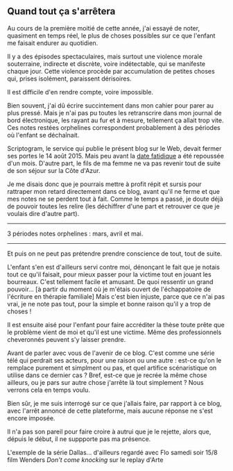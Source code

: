 ## Quand tout ça s'arrêtera

Au cours de la première moitié de cette année, j'ai essayé de noter, quasiment en temps réel, le plus de choses possibles sur ce que l'enfant me faisait endurer au quotidien.

Il y a des épisodes spectaculaires, mais surtout une violence morale souterraine, indirecte et discrète, voire indétectable, qui se manifeste chaque jour. Cette violence procède par accumulation de petites choses qui, prises isolément, paraissent dérisoires.

Il est difficile d'en rendre compte, voire impossible.

Bien souvent, j'ai dû écrire succintement dans mon cahier pour parer au plus pressé. Mais je n'ai pas pu toutes les retranscrire dans mon journal de bord électronique, les rayant au fur et à mesure, tellement ça allait trop vite. Ces notes restées orphelines correspondent probablement à des périodes où l'enfant se déchaînait.

Scriptogram, le service qui publie le présent blog sur le Web, devait fermer ses portes le 14 août 2015. Mais peu avant la [date fatidique][1] a été repoussée d'un mois. D'autre part, le fils de ma femme ne va pas revenir tout de suite de son séjour sur la Côte d'Azur.

[1]: http://scriptogr.am/blog/post/important-information

Je me disais donc que je pourrais mettre à profit répit et sursis pour rattraper mon retard directement dans ce blog, avant qu'il ne ferme et que mes notes ne se perdent tout à fait. Comme le temps a passé, je doute déjà de pouvoir toutes les relire (les déchiffrer d'une part et retrouver ce que je voulais dire d'autre part).

***

3 périodes notes orphelines : mars, avril et mai.

***

Et puis on ne peut pas prétendre prendre conscience de tout, tout de suite.

L'enfant s'en est d'ailleurs servi contre moi, dénonçant le fait que je notais tout ce qu'il faisait, pour mieux passer pour la victime tout en jouant les bourreaux. C'est tellement facile et amusant. De quoi ressentir un grand pouvoir... [à partir du moment où je m'étais ouvert de l'échappatoire de l'écriture en thérapie familiale] Mais c'est bien injuste, parce que ce n'ai pas vrai, je ne note pas tout, pour la simple et bonne raison qu'il y a trop de choses ! 

Il est ensuite aisé pour l'enfant pour faire accréditer la thèse toute prête que le problème vient de moi et qu'il est une victime. Même des professionnels cheveronnés peuvent s'y laisser prendre.

Avant de parler avec vous de l'avenir de ce blog. C'est comme une série télé qui perdrait ses acteurs, pour une raison ou une autre : est-ce qu'on le remplace purement et simplment ou pas, et quel artifice scénaristique on utilise dans ce dernier cas ? Bref, est-ce que je recrée la même chose ailleurs, ou je pars sur autre chose j'arrête là tout simplement ? Nous verrons cela en temps voulu.

Bien sûr, je me suis interrogé sur ce que j'allais faire, par rapport à ce blog, avec l'arrêt annoncé de cette plateforme, mais aucune réponse ne s'est encore imposée.

Il n'a pas son pareil pour faire croire à autrui que je le rejette, alors que, dépuis le début, il ne suppporte pas ma présence.

L'exemple de la série Dallas...
d'ailleurs regardé avec Flo samedi soir 15/8 film Wenders *Don't come knocking* sur le replay d'Arte

